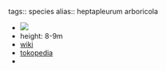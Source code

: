 tags:: species
alias:: heptapleurum arboricola

- ![](https://peach-geographical-bat-397.mypinata.cloud/ipfs/QmTaNxdxcDogc4MCvGgxFYQ95xhFd67UQX35W3E7KcGTLT)
- height: 8-9m
- [wiki](https://en.wikipedia.org/wiki/Heptapleurum_arboricola)
- [tokopedia](https://www.tokopedia.com/putriatanaman/tanaman-walisongo-hijau-schefflera-arboricola?extParam=ivf%3Dfalse%26src%3Dsearch)
-